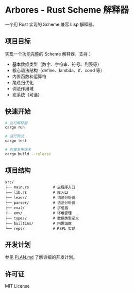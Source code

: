 # Arbores - Rust Scheme 解释器

一个用 Rust 实现的 Scheme 兼容 Lisp 解释器。

## 项目目标

实现一个功能完整的 Scheme 解释器，支持：
- 基本数据类型（数字、字符串、符号、列表等）
- 核心语法结构（define、lambda、if、cond 等）
- 内置函数和运算符
- 尾递归优化
- 词法作用域
- 宏系统（可选）

## 快速开始

```bash
# 运行解释器
cargo run

# 运行测试
cargo test

# 构建发布版本
cargo build --release
```

## 项目结构

```
src/
├── main.rs           # 主程序入口
├── lib.rs            # 库入口
├── lexer/            # 词法分析器
├── parser/           # 语法分析器
├── eval/             # 求值器
├── env/              # 环境管理
├── types/            # 数据类型定义
├── builtins/         # 内置函数
└── repl/             # REPL 实现
```

## 开发计划

参见 [PLAN.md](PLAN.md) 了解详细的开发计划。

## 许可证

MIT License
